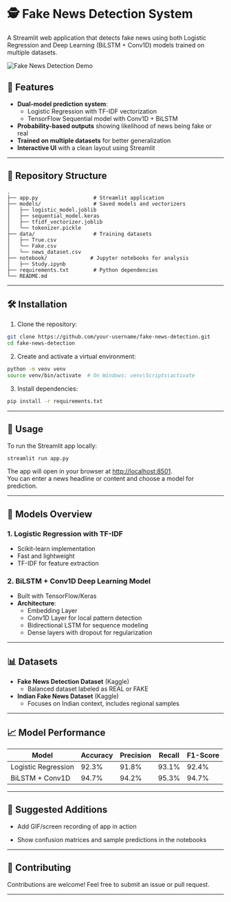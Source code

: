 ﻿# 🕵️ Fake News Detection System

A Streamlit web application that detects fake news using both Logistic Regression and Deep Learning (BiLSTM + Conv1D) models trained on multiple datasets.

![Fake News Detection Demo](https://media.giphy.com/media/v1.Y2lkPWVjZjA1ZTQ3cnplcHM3aDBwZW00bDR2ZGZjM3NsOHBod3U2M2s0OXZybzM5NHhuaCZlcD12MV9naWZzX3JlbGF0ZWQmY3Q9Zw/fSplBjxrvJAnP1W26q/giphy.gif) 

## 📌 Features

- **Dual-model prediction system**:
  - Logistic Regression with TF-IDF vectorization
  - TensorFlow Sequential model with Conv1D + BiLSTM
- **Probability-based outputs** showing likelihood of news being fake or real
- **Trained on multiple datasets** for better generalization
- **Interactive UI** with a clean layout using Streamlit

---

## 📂 Repository Structure

```
.
├── app.py                  # Streamlit application
├── models/                 # Saved models and vectorizers
│   ├── logistic_model.joblib
│   ├── sequential_model.keras
│   ├── tfidf_vectorizer.joblib
│   └── tokenizer.pickle
├── data/                   # Training datasets
│   ├── True.csv
│   └── Fake.csv
│   └── news_dataset.csv
├── notebook/              # Jupyter notebooks for analysis
│   ├── Study.ipynb
├── requirements.txt        # Python dependencies
└── README.md
```

---

## 🛠️ Installation

1. Clone the repository:

```bash
git clone https://github.com/your-username/fake-news-detection.git
cd fake-news-detection
```

2. Create and activate a virtual environment:

```bash
python -m venv venv
source venv/bin/activate  # On Windows: venv\Scripts\activate
```

3. Install dependencies:

```bash
pip install -r requirements.txt
```

---

## 🚀 Usage

To run the Streamlit app locally:

```bash
streamlit run app.py
```

The app will open in your browser at [http://localhost:8501](http://localhost:8501).  
You can enter a news headline or content and choose a model for prediction.

---

## 🧠 Models Overview

### 1. Logistic Regression with TF-IDF
- Scikit-learn implementation
- Fast and lightweight
- TF-IDF for feature extraction

### 2. BiLSTM + Conv1D Deep Learning Model
- Built with TensorFlow/Keras
- **Architecture**:
  - Embedding Layer
  - Conv1D Layer for local pattern detection
  - Bidirectional LSTM for sequence modeling
  - Dense layers with dropout for regularization

---

## 📊 Datasets

- **Fake News Detection Dataset** (Kaggle)
  - Balanced dataset labeled as REAL or FAKE
- **Indian Fake News Dataset** (Kaggle)
  - Focuses on Indian context, includes regional samples

---

## 📈 Model Performance

| Model                 | Accuracy | Precision | Recall | F1-Score |
|----------------------|----------|-----------|--------|----------|
| Logistic Regression  | 92.3%    | 91.8%     | 93.1%  | 92.4%    |
| BiLSTM + Conv1D      | 94.7%    | 94.2%     | 95.3%  | 94.7%    |

---

## 🧪 Suggested Additions

- Add GIF/screen recording of app in action

- Show confusion matrices and sample predictions in the notebooks

---

## 🤝 Contributing

Contributions are welcome! Feel free to submit an issue or pull request.

---
<!--
## 📜 License

Licensed under the MIT License. See `LICENSE` for details. -->
